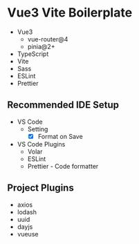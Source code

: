 # Vue3 Vite Boilerplate

- Vue3
  - vue-router@4
  - pinia@2+
- TypeScript
- Vite
- Sass
- ESLint
- Prettier

## Recommended IDE Setup

- VS Code
  - Setting
    - [x] Format on Save
- VS Code Plugins
  - Volar
  - ESLint
  - Prettier - Code formatter

## Project Plugins

- axios
- lodash
- uuid
- dayjs
- vueuse
